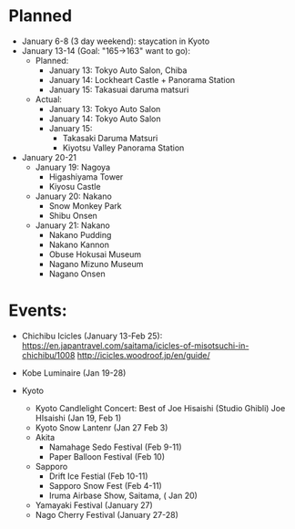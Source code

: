 Planned
==============
- January 6-8 (3 day weekend): staycation in Kyoto
- January 13-14 (Goal: "165->163" want to go):
  - Planned:
    - January 13: Tokyo Auto Salon, Chiba
    - January 14: Lockheart Castle + Panorama Station
    - January 15: Takasuai daruma matsuri
  - Actual:
    - January 13: Tokyo Auto Salon
    - January 14: Tokyo Auto Salon
    - January 15:
      - Takasaki Daruma Matsuri 
      - Kiyotsu Valley Panorama Station
- January 20-21
  - January 19: Nagoya
    - Higashiyama Tower
    - Kiyosu Castle
  - January 20: Nakano
    - Snow Monkey Park
    - Shibu Onsen
  - January 21: Nakano
    - Nakano Pudding
    - Nakano Kannon
    - Obuse Hokusai Museum
    - Nagano Mizuno Museum
    - Nagano Onsen
      
    
   
Events:
==============
- Chichibu Icicles (January 13-Feb 25): 
      https://en.japantravel.com/saitama/icicles-of-misotsuchi-in-chichibu/1008
      http://icicles.woodroof.jp/en/guide/
- Kobe Luminaire (Jan 19-28)

- Kyoto
  - Kyoto Candlelight Concert: Best of Joe Hisaishi (Studio Ghibli)  Joe HIsaishi (Jan 19, Feb 1)
  - Kyoto Snow Lantenr (Jan 27 Feb 3)
  - Akita
    -  Namahage Sedo Festival (Feb 9-11)
    - Paper Balloon Festival (Feb 10)
  - Sapporo
    - Drift Ice Festial (Feb 10-11)
    - Sapporo Snow Fest (Feb 4-11)
    - Iruma Airbase Show, Saitama, ( Jan 20)
  - Yamayaki Festival (January 27)
  - Nago Cherry Festival (January 27-28)

